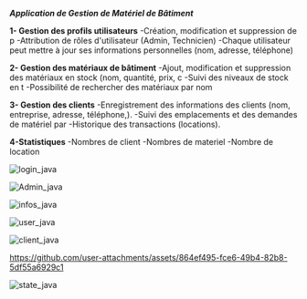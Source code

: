 ***Application de Gestion de Matériel de Bâtiment***

**1- Gestion des profils utilisateurs**
-Création, modification et suppression de p
-Attribution de rôles d'utilisateur (Admin, Technicien)
-Chaque utilisateur peut mettre à jour ses informations personnelles (nom, adresse, téléphone)

**2- Gestion des matériaux de bâtiment**
-Ajout, modification et suppression des matériaux en stock (nom, quantité, prix, c
-Suivi des niveaux de stock en t
-Possibilité de rechercher des matériaux par nom

**3- Gestion des clients**
-Enregistrement des informations des clients (nom, entreprise, adresse, téléphone,).
-Suivi des emplacements et des demandes de matériel par
-Historique des transactions (locations).

  **4-Statistiques**
  -Nombres de client
   -Nombres de materiel
   -Nombre de location

![login_java](https://github.com/user-attachments/assets/d9555425-683e-4b29-bf25-5098bc9a733b)

![Admin_java](https://github.com/user-attachments/assets/74c8263e-4090-4000-8586-1208b0038339)

![infos_java](https://github.com/user-attachments/assets/ca4f6b49-c574-40cf-8e08-7167ed1ea43a)

![user_java](https://github.com/user-attachments/assets/6429c872-698d-47d4-a277-ed16aef06c0a)

![client_java](https://github.com/user-attachments/assets/bff66278-8bf4-482b-b8d8-45163957af1b)


https://github.com/user-attachments/assets/864ef495-fce6-49b4-82b8-5df55a6929c1


![state_java](https://github.com/user-attachments/assets/9234e4a1-4c2f-4241-b613-f81b7378d887)




